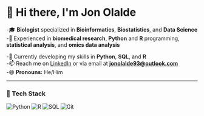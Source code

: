 # 👋 Hi there, I'm Jon Olalde

-🎓 **Biologist** specialized in **Bioinformatics**, **Biostatistics**, and **Data Science**  
-🔬 Experienced in **biomedical research**, **Python** and **R** programming, **statistical analysis**, and **omics data analysis**

-🌱 Currently developing my skills in **Python**, **SQL**, and **R**  
-📫 Reach me on [LinkedIn](https://www.linkedin.com/in/jon-olalde-jometon) or via email at **jonolalde93@outlook.com**  
-😄 **Pronouns:** He/Him

---

### 🧰 Tech Stack
![Python](https://img.shields.io/badge/Python-3776AB?style=for-the-badge&logo=python&logoColor=white)
![R](https://img.shields.io/badge/R-276DC3?style=for-the-badge&logo=r&logoColor=white)
![SQL](https://img.shields.io/badge/SQL-4479A1?style=for-the-badge&logo=postgresql&logoColor=white)
![Git](https://img.shields.io/badge/Git-F05032?style=for-the-badge&logo=git&logoColor=white)
<!---
Jonolalde93/Jonolalde93 is a ✨ special ✨ repository because its `README.md` (this file) appears on your GitHub profile.
You can click the Preview link to take a look at your changes.
--->
